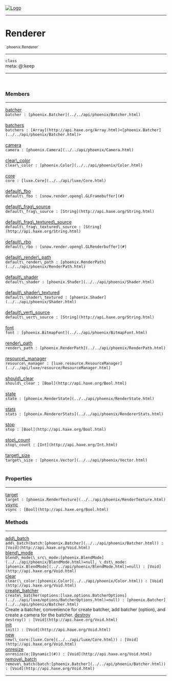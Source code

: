 
[![Logo](../../images/logo.png)](../../api/index.html)

---


<h1>Renderer</h1>
<small>`phoenix.Renderer`</small>



<hr/>

`class`<br/><span class="meta">
meta: @:keep</span>

<hr/>


&nbsp;
&nbsp;




<h3>Members</h3> <hr/><span class="member apipage">
                <a name="batcher"><a class="lift" href="#batcher">batcher</a></a><div class="clear"></div>
                <code class="signature apipage">batcher : [phoenix.Batcher](../../api/phoenix/Batcher.html)</code><br/></span>
            <span class="small_desc_flat"></span><br/><span class="member apipage">
                <a name="batchers"><a class="lift" href="#batchers">batchers</a></a><div class="clear"></div>
                <code class="signature apipage">batchers : [Array](http://api.haxe.org/Array.html)&lt;[phoenix.Batcher](../../api/phoenix/Batcher.html)&gt;</code><br/></span>
            <span class="small_desc_flat"></span><br/><span class="member apipage">
                <a name="camera"><a class="lift" href="#camera">camera</a></a><div class="clear"></div>
                <code class="signature apipage">camera : [phoenix.Camera](../../api/phoenix/Camera.html)</code><br/></span>
            <span class="small_desc_flat"></span><br/><span class="member apipage">
                <a name="clear_color"><a class="lift" href="#clear_color">clear\_color</a></a><div class="clear"></div>
                <code class="signature apipage">clear\_color : [phoenix.Color](../../api/phoenix/Color.html)</code><br/></span>
            <span class="small_desc_flat"></span><br/><span class="member apipage">
                <a name="core"><a class="lift" href="#core">core</a></a><div class="clear"></div>
                <code class="signature apipage">core : [luxe.Core](../../api/luxe/Core.html)</code><br/></span>
            <span class="small_desc_flat"></span><br/><span class="member apipage">
                <a name="default_fbo"><a class="lift" href="#default_fbo">default\_fbo</a></a><div class="clear"></div>
                <code class="signature apipage">default\_fbo : [snow.render.opengl.GLFramebuffer](#)</code><br/></span>
            <span class="small_desc_flat"></span><br/><span class="member apipage">
                <a name="default_frag_source"><a class="lift" href="#default_frag_source">default\_frag\_source</a></a><div class="clear"></div>
                <code class="signature apipage">default\_frag\_source : [String](http://api.haxe.org/String.html)</code><br/></span>
            <span class="small_desc_flat"></span><br/><span class="member apipage">
                <a name="default_frag_textured_source"><a class="lift" href="#default_frag_textured_source">default\_frag\_textured\_source</a></a><div class="clear"></div>
                <code class="signature apipage">default\_frag\_textured\_source : [String](http://api.haxe.org/String.html)</code><br/></span>
            <span class="small_desc_flat"></span><br/><span class="member apipage">
                <a name="default_rbo"><a class="lift" href="#default_rbo">default\_rbo</a></a><div class="clear"></div>
                <code class="signature apipage">default\_rbo : [snow.render.opengl.GLRenderbuffer](#)</code><br/></span>
            <span class="small_desc_flat"></span><br/><span class="member apipage">
                <a name="default_render_path"><a class="lift" href="#default_render_path">default\_render\_path</a></a><div class="clear"></div>
                <code class="signature apipage">default\_render\_path : [phoenix.RenderPath](../../api/phoenix/RenderPath.html)</code><br/></span>
            <span class="small_desc_flat"></span><br/><span class="member apipage">
                <a name="default_shader"><a class="lift" href="#default_shader">default\_shader</a></a><div class="clear"></div>
                <code class="signature apipage">default\_shader : [phoenix.Shader](../../api/phoenix/Shader.html)</code><br/></span>
            <span class="small_desc_flat"></span><br/><span class="member apipage">
                <a name="default_shader_textured"><a class="lift" href="#default_shader_textured">default\_shader\_textured</a></a><div class="clear"></div>
                <code class="signature apipage">default\_shader\_textured : [phoenix.Shader](../../api/phoenix/Shader.html)</code><br/></span>
            <span class="small_desc_flat"></span><br/><span class="member apipage">
                <a name="default_vert_source"><a class="lift" href="#default_vert_source">default\_vert\_source</a></a><div class="clear"></div>
                <code class="signature apipage">default\_vert\_source : [String](http://api.haxe.org/String.html)</code><br/></span>
            <span class="small_desc_flat"></span><br/><span class="member apipage">
                <a name="font"><a class="lift" href="#font">font</a></a><div class="clear"></div>
                <code class="signature apipage">font : [phoenix.BitmapFont](../../api/phoenix/BitmapFont.html)</code><br/></span>
            <span class="small_desc_flat"></span><br/><span class="member apipage">
                <a name="render_path"><a class="lift" href="#render_path">render\_path</a></a><div class="clear"></div>
                <code class="signature apipage">render\_path : [phoenix.RenderPath](../../api/phoenix/RenderPath.html)</code><br/></span>
            <span class="small_desc_flat"></span><br/><span class="member apipage">
                <a name="resource_manager"><a class="lift" href="#resource_manager">resource\_manager</a></a><div class="clear"></div>
                <code class="signature apipage">resource\_manager : [luxe.resource.ResourceManager](../../api/luxe/resource/ResourceManager.html)</code><br/></span>
            <span class="small_desc_flat"></span><br/><span class="member apipage">
                <a name="should_clear"><a class="lift" href="#should_clear">should\_clear</a></a><div class="clear"></div>
                <code class="signature apipage">should\_clear : [Bool](http://api.haxe.org/Bool.html)</code><br/></span>
            <span class="small_desc_flat"></span><br/><span class="member apipage">
                <a name="state"><a class="lift" href="#state">state</a></a><div class="clear"></div>
                <code class="signature apipage">state : [phoenix.RenderState](../../api/phoenix/RenderState.html)</code><br/></span>
            <span class="small_desc_flat"></span><br/><span class="member apipage">
                <a name="stats"><a class="lift" href="#stats">stats</a></a><div class="clear"></div>
                <code class="signature apipage">stats : [phoenix.RendererStats](../../api/phoenix/RendererStats.html)</code><br/></span>
            <span class="small_desc_flat"></span><br/><span class="member apipage">
                <a name="stop"><a class="lift" href="#stop">stop</a></a><div class="clear"></div>
                <code class="signature apipage">stop : [Bool](http://api.haxe.org/Bool.html)</code><br/></span>
            <span class="small_desc_flat"></span><br/><span class="member apipage">
                <a name="stop_count"><a class="lift" href="#stop_count">stop\_count</a></a><div class="clear"></div>
                <code class="signature apipage">stop\_count : [Int](http://api.haxe.org/Int.html)</code><br/></span>
            <span class="small_desc_flat"></span><br/><span class="member apipage">
                <a name="target_size"><a class="lift" href="#target_size">target\_size</a></a><div class="clear"></div>
                <code class="signature apipage">target\_size : [phoenix.Vector](../../api/phoenix/Vector.html)</code><br/></span>
            <span class="small_desc_flat"></span><br/>

<h3>Properties</h3> <hr/><span class="member apipage">
                <a name="target"><a class="lift" href="#target">target</a></a><div class="clear"></div>
                <code class="signature apipage">target : [phoenix.RenderTexture](../../api/phoenix/RenderTexture.html)</code><br/></span>
            <span class="small_desc_flat"></span><span class="member apipage">
                <a name="vsync"><a class="lift" href="#vsync">vsync</a></a><div class="clear"></div>
                <code class="signature apipage">vsync : [Bool](http://api.haxe.org/Bool.html)</code><br/></span>
            <span class="small_desc_flat"></span>

<h3>Methods</h3> <hr/><span class="method apipage">
            <a name="add_batch"><a class="lift" href="#add_batch">add\_batch</a></a><div class="clear"></div>
            <code class="signature apipage">add\_batch(batch:[phoenix.Batcher](../../api/phoenix/Batcher.html)<span></span>) : [Void](http://api.haxe.org/Void.html)</code><br/><span class="small_desc_flat"></span>


</span>
<span class="method apipage">
            <a name="blend_mode"><a class="lift" href="#blend_mode">blend\_mode</a></a><div class="clear"></div>
            <code class="signature apipage">blend\_mode(\_src\_mode:[phoenix.BlendMode](../../api/phoenix/BlendMode.html)<span>=null</span>, \_dst\_mode:[phoenix.BlendMode](../../api/phoenix/BlendMode.html)<span>=null</span>) : [Void](http://api.haxe.org/Void.html)</code><br/><span class="small_desc_flat"></span>


</span>
<span class="method apipage">
            <a name="clear"><a class="lift" href="#clear">clear</a></a><div class="clear"></div>
            <code class="signature apipage">clear(\_color:[phoenix.Color](../../api/phoenix/Color.html)<span></span>) : [Void](http://api.haxe.org/Void.html)</code><br/><span class="small_desc_flat"></span>


</span>
<span class="method apipage">
            <a name="create_batcher"><a class="lift" href="#create_batcher">create\_batcher</a></a><div class="clear"></div>
            <code class="signature apipage">create\_batcher(options:[luxe.options.BatcherOptions](../../api/luxe/options/BatcherOptions.html)<span>=null</span>) : [phoenix.Batcher](../../api/phoenix/Batcher.html)</code><br/><span class="small_desc_flat">Create a batcher, convenience for create batcher, add batcher (option), and create a camera for the batcher.</span>


</span>
<span class="method apipage">
            <a name="destroy"><a class="lift" href="#destroy">destroy</a></a><div class="clear"></div>
            <code class="signature apipage">destroy() : [Void](http://api.haxe.org/Void.html)</code><br/><span class="small_desc_flat"></span>


</span>
<span class="method apipage">
            <a name="init"><a class="lift" href="#init">init</a></a><div class="clear"></div>
            <code class="signature apipage">init() : [Void](http://api.haxe.org/Void.html)</code><br/><span class="small_desc_flat"></span>


</span>
<span class="method apipage">
            <a name="new"><a class="lift" href="#new">new</a></a><div class="clear"></div>
            <code class="signature apipage">new(\_core:[luxe.Core](../../api/luxe/Core.html)<span></span>) : [Void](http://api.haxe.org/Void.html)</code><br/><span class="small_desc_flat"></span>


</span>
<span class="method apipage">
            <a name="onresize"><a class="lift" href="#onresize">onresize</a></a><div class="clear"></div>
            <code class="signature apipage">onresize(e:[Dynamic](#)<span></span>) : [Void](http://api.haxe.org/Void.html)</code><br/><span class="small_desc_flat"></span>


</span>
<span class="method apipage">
            <a name="remove_batch"><a class="lift" href="#remove_batch">remove\_batch</a></a><div class="clear"></div>
            <code class="signature apipage">remove\_batch(batch:[phoenix.Batcher](../../api/phoenix/Batcher.html)<span></span>) : [Void](http://api.haxe.org/Void.html)</code><br/><span class="small_desc_flat"></span>


</span>



<hr/>

&nbsp;
&nbsp;
&nbsp;
&nbsp;